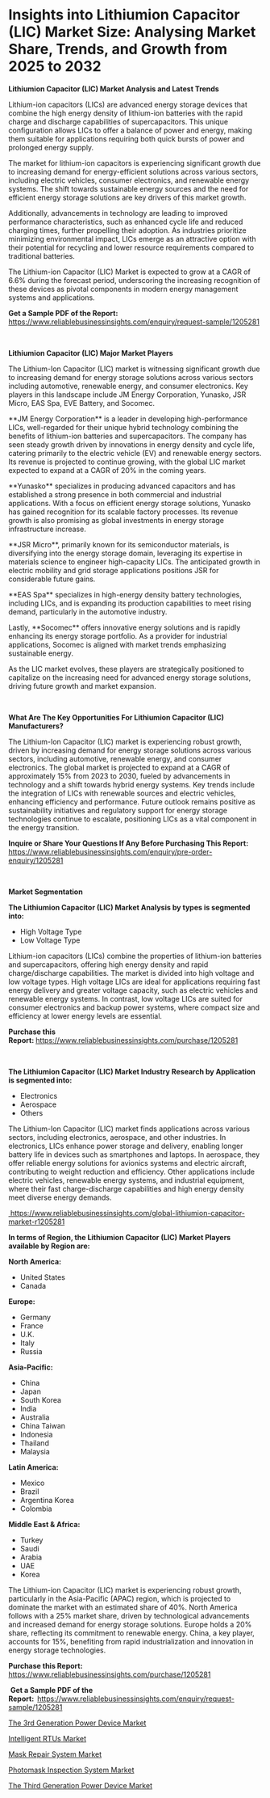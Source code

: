 <p><h1>Insights into Lithiumion Capacitor (LIC) Market Size: Analysing Market Share, Trends, and Growth from 2025 to 2032</h1></p><p><strong>Lithiumion Capacitor (LIC) Market Analysis and Latest Trends</strong></p>
<p><p>Lithium-ion capacitors (LICs) are advanced energy storage devices that combine the high energy density of lithium-ion batteries with the rapid charge and discharge capabilities of supercapacitors. This unique configuration allows LICs to offer a balance of power and energy, making them suitable for applications requiring both quick bursts of power and prolonged energy supply.</p><p>The market for lithium-ion capacitors is experiencing significant growth due to increasing demand for energy-efficient solutions across various sectors, including electric vehicles, consumer electronics, and renewable energy systems. The shift towards sustainable energy sources and the need for efficient energy storage solutions are key drivers of this market growth. </p><p>Additionally, advancements in technology are leading to improved performance characteristics, such as enhanced cycle life and reduced charging times, further propelling their adoption. As industries prioritize minimizing environmental impact, LICs emerge as an attractive option with their potential for recycling and lower resource requirements compared to traditional batteries. </p><p>The Lithium-ion Capacitor (LIC) Market is expected to grow at a CAGR of 6.6% during the forecast period, underscoring the increasing recognition of these devices as pivotal components in modern energy management systems and applications.</p></p>
<p><strong>Get a Sample PDF of the Report:&nbsp;</strong> <a href="https://www.reliablebusinessinsights.com/enquiry/request-sample/1205281?utm_campaign=96&utm_medium=2&utm_source=Github&utm_content=ia&utm_term=06042025&utm_id=lithiumion-capacitor-lic">https://www.reliablebusinessinsights.com/enquiry/request-sample/1205281</a></p>
<p>&nbsp;</p>
<p><strong>Lithiumion Capacitor (LIC) Major Market Players</strong></p>
<p><p>The Lithium-Ion Capacitor (LIC) market is witnessing significant growth due to increasing demand for energy storage solutions across various sectors including automotive, renewable energy, and consumer electronics. Key players in this landscape include JM Energy Corporation, Yunasko, JSR Micro, EAS Spa, EVE Battery, and Socomec.</p><p>**JM Energy Corporation** is a leader in developing high-performance LICs, well-regarded for their unique hybrid technology combining the benefits of lithium-ion batteries and supercapacitors. The company has seen steady growth driven by innovations in energy density and cycle life, catering primarily to the electric vehicle (EV) and renewable energy sectors. Its revenue is projected to continue growing, with the global LIC market expected to expand at a CAGR of 20% in the coming years.</p><p>**Yunasko** specializes in producing advanced capacitors and has established a strong presence in both commercial and industrial applications. With a focus on efficient energy storage solutions, Yunasko has gained recognition for its scalable factory processes. Its revenue growth is also promising as global investments in energy storage infrastructure increase.</p><p>**JSR Micro**, primarily known for its semiconductor materials, is diversifying into the energy storage domain, leveraging its expertise in materials science to engineer high-capacity LICs. The anticipated growth in electric mobility and grid storage applications positions JSR for considerable future gains.</p><p>**EAS Spa** specializes in high-energy density battery technologies, including LICs, and is expanding its production capabilities to meet rising demand, particularly in the automotive industry.</p><p>Lastly, **Socomec** offers innovative energy solutions and is rapidly enhancing its energy storage portfolio. As a provider for industrial applications, Socomec is aligned with market trends emphasizing sustainable energy.</p><p>As the LIC market evolves, these players are strategically positioned to capitalize on the increasing need for advanced energy storage solutions, driving future growth and market expansion.</p></p>
<p>&nbsp;</p>
<p><strong>What Are The Key Opportunities For Lithiumion Capacitor (LIC) Manufacturers?</strong></p>
<p><p>The Lithium-Ion Capacitor (LIC) market is experiencing robust growth, driven by increasing demand for energy storage solutions across various sectors, including automotive, renewable energy, and consumer electronics. The global market is projected to expand at a CAGR of approximately 15% from 2023 to 2030, fueled by advancements in technology and a shift towards hybrid energy systems. Key trends include the integration of LICs with renewable sources and electric vehicles, enhancing efficiency and performance. Future outlook remains positive as sustainability initiatives and regulatory support for energy storage technologies continue to escalate, positioning LICs as a vital component in the energy transition.</p></p>
<p><strong>Inquire or Share Your Questions If Any Before Purchasing This Report:</strong> <a href="https://www.reliablebusinessinsights.com/enquiry/pre-order-enquiry/1205281?utm_campaign=96&utm_medium=2&utm_source=Github&utm_content=ia&utm_term=06042025&utm_id=lithiumion-capacitor-lic">https://www.reliablebusinessinsights.com/enquiry/pre-order-enquiry/1205281</a></p>
<p>&nbsp;</p>
<p><strong>Market Segmentation</strong></p>
<p><strong>The Lithiumion Capacitor (LIC) Market Analysis by types is segmented into:</strong></p>
<p><ul><li>High Voltage Type</li><li>Low Voltage Type</li></ul></p>
<p><p>Lithium-ion capacitors (LICs) combine the properties of lithium-ion batteries and supercapacitors, offering high energy density and rapid charge/discharge capabilities. The market is divided into high voltage and low voltage types. High voltage LICs are ideal for applications requiring fast energy delivery and greater voltage capacity, such as electric vehicles and renewable energy systems. In contrast, low voltage LICs are suited for consumer electronics and backup power systems, where compact size and efficiency at lower energy levels are essential.</p></p>
<p><strong>Purchase this Report:&nbsp;</strong><a href="https://www.reliablebusinessinsights.com/purchase/1205281?utm_campaign=96&utm_medium=2&utm_source=Github&utm_content=ia&utm_term=06042025&utm_id=lithiumion-capacitor-lic">https://www.reliablebusinessinsights.com/purchase/1205281</a></p>
<p>&nbsp;</p>
<p><strong>The Lithiumion Capacitor (LIC) Market Industry Research by Application is segmented into:</strong></p>
<p><ul><li>Electronics</li><li>Aerospace</li><li>Others</li></ul></p>
<p><p>The Lithium-Ion Capacitor (LIC) market finds applications across various sectors, including electronics, aerospace, and other industries. In electronics, LICs enhance power storage and delivery, enabling longer battery life in devices such as smartphones and laptops. In aerospace, they offer reliable energy solutions for avionics systems and electric aircraft, contributing to weight reduction and efficiency. Other applications include electric vehicles, renewable energy systems, and industrial equipment, where their fast charge-discharge capabilities and high energy density meet diverse energy demands.</p></p>
<p><a href="https://www.reliablebusinessinsights.com/global-lithiumion-capacitor-market-r1205281?utm_campaign=96&utm_medium=2&utm_source=Github&utm_content=ia&utm_term=06042025&utm_id=lithiumion-capacitor-lic">&nbsp;https://www.reliablebusinessinsights.com/global-lithiumion-capacitor-market-r1205281</a></p>
<p><strong>In terms of Region, the Lithiumion Capacitor (LIC) Market Players available by Region are:</strong></p>
<p>
    <p> <strong> North America: </strong>
        <ul>
            <li>United States</li>
            <li>Canada</li>
        </ul>
        </p> 
    <p> <strong> Europe: </strong>
        <ul>
            <li>Germany</li>
            <li>France</li>
            <li>U.K.</li>
            <li>Italy</li>
            <li>Russia</li>
        </ul>
        </p> 
    <p> <strong> Asia-Pacific: </strong>
        <ul>
            <li>China</li>
            <li>Japan</li>
            <li>South Korea</li>
            <li>India</li>
            <li>Australia</li>
            <li>China Taiwan</li>
            <li>Indonesia</li>
            <li>Thailand</li>
            <li>Malaysia</li>
        </ul>
        </p> 
    <p> <strong> Latin America: </strong>
        <ul>
            <li>Mexico</li>
            <li>Brazil</li>
            <li>Argentina Korea</li>
            <li>Colombia</li>
        </ul>
        </p> 
    <p> <strong> Middle East & Africa: </strong>
        <ul>
            <li>Turkey</li>
            <li>Saudi</li>
            <li>Arabia</li>
            <li>UAE</li>
            <li>Korea</li>
        </ul>
    </p>
    </p>
<p><p>The Lithium-ion Capacitor (LIC) market is experiencing robust growth, particularly in the Asia-Pacific (APAC) region, which is projected to dominate the market with an estimated share of 40%. North America follows with a 25% market share, driven by technological advancements and increased demand for energy storage solutions. Europe holds a 20% share, reflecting its commitment to renewable energy. China, a key player, accounts for 15%, benefiting from rapid industrialization and innovation in energy storage technologies.</p></p>
<p><strong>Purchase this Report: </strong><a href="https://www.reliablebusinessinsights.com/purchase/1205281?utm_campaign=96&utm_medium=2&utm_source=Github&utm_content=ia&utm_term=06042025&utm_id=lithiumion-capacitor-lic">https://www.reliablebusinessinsights.com/purchase/1205281</a></p>
<p>&nbsp;<strong>Get a Sample PDF of the Report:&nbsp;&nbsp;</strong><a href="https://www.reliablebusinessinsights.com/enquiry/request-sample/1205281?utm_campaign=96&utm_medium=2&utm_source=Github&utm_content=ia&utm_term=06042025&utm_id=lithiumion-capacitor-lic">https://www.reliablebusinessinsights.com/enquiry/request-sample/1205281</a></p>
<p><strong></strong></p>
<p><p><a href="https://github.com/gilerzelko7a/Market-Research-Report-List-1/blob/main/the-3rd-generation-power-device-market.md?utm_campaign=96&utm_medium=2&utm_source=Github&utm_content=ia&utm_term=06042025&utm_id=lithiumion-capacitor-lic">The 3rd Generation Power Device Market</a></p><p><a href="https://github.com/kecixayaab/Market-Research-Report-List-1/blob/main/intelligent-rtus-market.md?utm_campaign=96&utm_medium=2&utm_source=Github&utm_content=ia&utm_term=06042025&utm_id=lithiumion-capacitor-lic">Intelligent RTUs Market</a></p><p><a href="https://github.com/ummulmzu/Market-Research-Report-List-1/blob/main/mask-repair-system-market.md?utm_campaign=96&utm_medium=2&utm_source=Github&utm_content=ia&utm_term=06042025&utm_id=lithiumion-capacitor-lic">Mask Repair System Market</a></p><p><a href="https://github.com/nwokechock6s/Market-Research-Report-List-1/blob/main/photomask-inspection-system-market.md?utm_campaign=96&utm_medium=2&utm_source=Github&utm_content=ia&utm_term=06042025&utm_id=lithiumion-capacitor-lic">Photomask Inspection System Market</a></p><p><a href="https://github.com/sentoljinqiu/Market-Research-Report-List-1/blob/main/the-third-generation-power-device-market.md?utm_campaign=96&utm_medium=2&utm_source=Github&utm_content=ia&utm_term=06042025&utm_id=lithiumion-capacitor-lic">The Third Generation Power Device Market</a></p></p>
